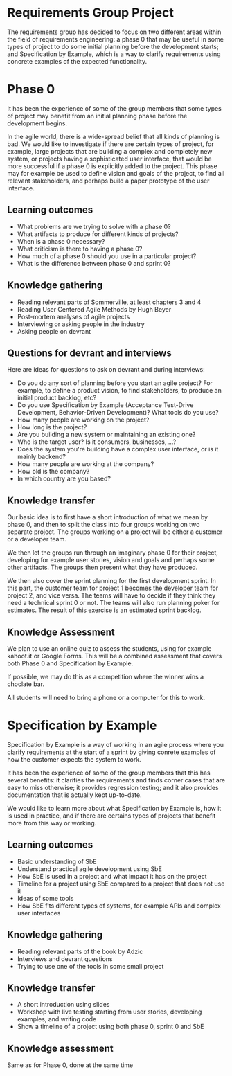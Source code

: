 Requirements Group Project
==========================

The requirements group has decided to focus on two different areas within the field of requirements engineering: a phase 0 that may be useful in some types of project to do some initial planning before the development starts; and Specification by Example, which is a way to clarify requirements using concrete examples of the expected functionality.

Phase 0
=======

It has been the experience of some of the group members that some types of project may benefit from an initial planning phase before the development begins.

In the agile world, there is a wide-spread belief that all kinds of planning is bad. We would like to investigate if there are certain types of project, for example, large projects that are building a complex and completely new system, or projects having a sophisticated user interface, that would be more successful if a phase 0 is explicitly added to the project. This phase may for example be used to define vision and goals of the project, to find all relevant stakeholders, and perhaps build a paper prototype of the user interface.

Learning outcomes
-----------------

* What problems are we trying to solve with a phase 0?
* What artifacts to produce for different kinds of projects?
* When is a phase 0 necessary?
* What criticism is there to having a phase 0?
* How much of a phase 0 should you use in a particular project?
* What is the difference between phase 0 and sprint 0?


Knowledge gathering
-------------------

* Reading relevant parts of Sommerville, at least chapters 3 and 4
* Reading User Centered Agile Methods by Hugh Beyer
* Post-mortem analyses of agile projects
* Interviewing or asking people in the industry
* Asking people on devrant


Questions for devrant and interviews
------------------------------------
Here are ideas for questions to ask on devrant and during interviews:

* Do you do any sort of planning before you start an agile project? For example, to define a product vision, to find stakeholders, to produce an initial product backlog, etc?
* Do you use Specification by Example (Acceptance Test-Drive Development, Behavior-Driven Development)? What tools do you use?
* How many people are working on the project?
* How long is the project?
* Are you building a new system or maintaining an existing one?
* Who is the target user? Is it consumers, businesses, ...?
* Does the system you're building have a complex user interface, or is it mainly backend?
* How many people are working at the company?
* How old is the company?
* In which country are you based?

Knowledge transfer
------------------

Our basic idea is to first have a short introduction of what we mean by phase 0, and then to split the class into four groups working on two separate project. The groups working on a project will be either a customer or a developer team.

We then let the groups run through an imaginary phase 0 for their project, developing for example user stories, vision and goals and perhaps some other artifacts. The groups then present what they have produced.

We then also cover the sprint planning for the first development sprint. In this part, the customer team for project 1 becomes the developer team for project 2, and vice versa. The teams will have to decide if they think they need a technical sprint 0 or not. The teams will also run planning poker for estimates. The result of this exercise is an estimated sprint backlog.

Knowledge Assessment
--------------------

We plan to use an online quiz to assess the students, using for example kahoot.it or Google Forms. This will be a combined assessment that covers both Phase 0 and Specification by Example.

If possible, we may do this as a competition where the winner wins a choclate bar. 

All students will need to bring a phone or a computer for this to work.


Specification by Example
========================

Specification by Example is a way of working in an agile process where you clarify requirements at the start of a sprint by giving conrete examples of how the customer expects the system to work.

It has been the experience of some of the group members that this has several benefits: it clarifies the requirements and finds corner cases that are easy to miss otherwise; it provides regression testing; and it also provides documentation that is actually kept up-to-date.

We would like to learn more about what Specification by Example is, how it is used in practice, and if there are certains types of projects that benefit more from this way or working.

Learning outcomes
-----------------

* Basic understanding of SbE
* Understand practical agile development using SbE
* How SbE is used in a project and what impact it has on the project
* Timeline for a project using SbE compared to a project that does not use it
* Ideas of some tools
* How SbE fits different types of systems, for example APIs and complex user interfaces

Knowledge gathering
-------------------

* Reading relevant parts of the book by Adzic
* Interviews and devrant questions
* Trying to use one of the tools in some small project

Knowledge transfer
------------------

* A short introduction using slides
* Workshop with live testing starting from user stories, developing examples, and writing code
* Show a timeline of a project using both phase 0, sprint 0 and SbE

Knowledge assessment
--------------------

Same as for Phase 0, done at the same time